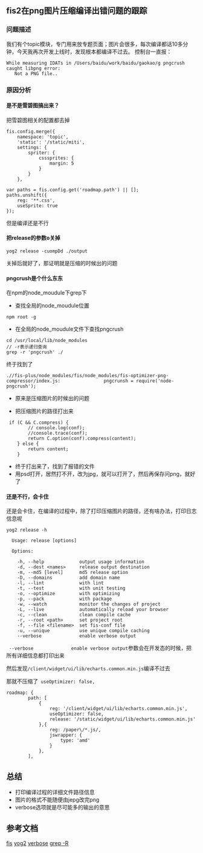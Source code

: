 ## fis2在png图片压缩编译出错问题的跟踪

### 问题描述

我们有个topic模块，专门用来放专题页面；图片会很多，每次编译都话10多分钟，今天我再次开发上线时，发现根本都编译不过去。
控制台一直报：

```
While measuring IDATs in /Users/baidu/work/baidu/gaokao/g pngcrush caught libpng error:
   Not a PNG file..
```

### 原因分析

#### 是不是雪碧图搞出来？

把雪碧图相关的配置都去掉

```
fis.config.merge({
    namespace: 'topic',
    'static': '/static/miti',
    settings: {
        spriter: {
            csssprites: {
                margin: 5
            }
        }
    },
```

```
var paths = fis.config.get('roadmap.path') || [];
paths.unshift({
    reg: '**.css',
    useSprite: true
});
```

但是编译还是不行

#### 把release的参数o关掉

```
yog2 release -cuompDd ./output

```
关掉后就好了，那证明就是压缩的时候出的问题

#### pngcrush是个什么东东

在npm的node_moudule下grep下


+ 查找全局的node_moudule位置

```
npm root -g

```
+ 在全局的node_moudule文件下查找pngcrush

```
cd /usr/local/lib/node_modules
// -r表示递归查询
grep -r 'pngcrush' ./

```
终于找到了

```
.//fis-plus/node_modules/fis/node_modules/fis-optimizer-png-compressor/index.js:                pngcrunsh = require('node-pngcrush');

```
+ 原来是压缩图片的时候出的问题

+ 把压缩图片的路径打出来

```
 if (C && C.compress) {
        // console.log(conf);
        //console.trace(conf);
        return C.option(conf).compress(content);
    } else {
        return content;
    }
```

+ 终于打出来了，找到了报错的文件
+ 用psd打开，居然打不开，改为jpg，就可以打开了，然后再保存问png，就好了

#### 还是不行，会卡住

还是会卡住，在编译的过程中，除了打印压缩图片的路径，还有啥办法，打印日志信息呢


```
yog2 release -h

  Usage: release [options]

  Options:

    -h, --help             output usage information
    -d, --dest <names>     release output destination
    -m, --md5 [level]      md5 release option
    -D, --domains          add domain name
    -l, --lint             with lint
    -t, --test             with unit testing
    -o, --optimize         with optimizing
    -p, --pack             with package
    -w, --watch            monitor the changes of project
    -L, --live             automatically reload your browser
    -c, --clean            clean compile cache
    -r, --root <path>      set project root
    -f, --file <filename>  set fis-conf file
    -u, --unique           use unique compile caching
    --verbose              enable verbose output
```

` --verbose              enable verbose output`参数会在开发态的时候，把所有详细信息都打印出来

然后发现`/client/widget/ui/lib/echarts.common.min.js`编译不过去


那就不压缩了` useOptimizer: false,`

```
roadmap: {
        path: [
            {
                reg: '/client/widget/ui/lib/echarts.common.min.js',
                useOptimizer: false,
                release: '/static/widget/ui/lib/echarts.common.min.js'
            },{
                reg: /paper\/*.js/,
                jswrapper: {
                    type: 'amd'
                }
            },
        ],
```

## 总结

+ 打印编译过程的详细文件路径信息
+ 图片的格式不能随便由jepg改完png
+ verbose选项就是尽可能多的输出的意思

## 参考文档

[fis](http://fex-team.github.io/fis-site/docs/api/fis-conf.html#roadmap)
[yog2](http://fex.baidu.com/yog2/docs/basic/cli.html#命令行)
[verbose](https://zhidao.baidu.com/question/210543319.html)
[grep -R](http://blog.csdn.net/yongan1006/article/details/8134401)
